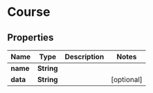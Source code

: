 

# Course


## Properties

| Name | Type | Description | Notes |
|------------ | ------------- | ------------- | -------------|
|**name** | **String** |  |  |
|**data** | **String** |  |  [optional] |




